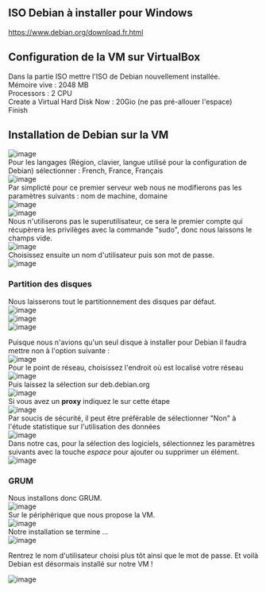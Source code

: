 ## ISO Debian à installer pour Windows
https://www.debian.org/download.fr.html

## Configuration de la VM sur VirtualBox
Dans la partie ISO mettre l'ISO de Debian nouvellement installée.  
Mémoire vive : 2048 MB  
Processors : 2 CPU  
Create a Virtual Hard Disk Now : 20Gio (ne pas pré-allouer l'espace)  
Finish

## Installation de Debian sur la VM

![image](https://github.com/user-attachments/assets/2801824a-b649-4c9d-a80a-e4fe2e358884)  
Pour les langages (Région, clavier, langue utilisé pour la configuration de Debian) sélectionner : French, France, Français  
![image](https://github.com/user-attachments/assets/592134ee-398b-46ca-b079-99592f6d52c9)  
Par simplicté pour ce premier serveur web nous ne modifierons pas les paramètres suivants : nom de machine, domaine  
![image](https://github.com/user-attachments/assets/1f09f8ad-745e-4f33-b22c-7a55cf2ba30c)  
![image](https://github.com/user-attachments/assets/e7443eec-dfe7-4e8b-baa7-17bec85c2fc8)  
Nous n'utiliserons pas le superutilisateur, ce sera le premier compte qui récupèrera les privilèges avec la commande "sudo", donc nous laissons le champs vide.  
![image](https://github.com/user-attachments/assets/9ac5ae62-f581-4da1-9ba6-5035146d9292)  
Choisissez ensuite un nom d'utilisateur puis son mot de passe.  
![image](https://github.com/user-attachments/assets/99ec60fa-e617-4c87-962b-3c1cc67263ff)  

### Partition des disques
Nous laisserons tout le partitionnement des disques par défaut.  
![image](https://github.com/user-attachments/assets/0eb01778-7f05-4902-893e-371f82244cb5)  
![image](https://github.com/user-attachments/assets/7e09fe86-5b9d-4bd7-b06f-1816fd14ca72)  
![image](https://github.com/user-attachments/assets/7d6ff798-8645-40e9-8d11-94a151941a63)  

Puisque nous n'avions qu'un seul disque à installer pour Debian il faudra mettre non à l'option suivante :  
![image](https://github.com/user-attachments/assets/071a8a51-65bc-463c-a5c6-389b5a19ea09)  
Pour le point de réseau, choisissez l'endroit où est localisé votre réseau  
![image](https://github.com/user-attachments/assets/274442a1-412c-4378-9d51-a9698adbed46)  
Puis laissez la sélection sur deb.debian.org  
![image](https://github.com/user-attachments/assets/2bbad3b8-5f20-467d-b323-dc39a0d7d625)  
Si vous avez un **proxy** indiquez le sur cette étape  
![image](https://github.com/user-attachments/assets/9c952a08-dcd1-48b4-8d51-2193735a22cb)  
Par soucis de sécurité, il peut être préférable de sélectionner "Non" à l'étude statistique sur l'utilisation des données  
![image](https://github.com/user-attachments/assets/486d020b-55e0-46da-8e05-1a4049c78b1c)  
Dans notre cas, pour la sélection des logiciels, sélectionnez les paramètres suivants avec la touche *espace* pour ajouter ou supprimer un élément.  
![image](https://github.com/user-attachments/assets/f153eb15-ebb3-4c0b-9861-33ba40f4947c)  


### GRUM
Nous installons donc GRUM.  
![image](https://github.com/user-attachments/assets/75c9896a-d63b-4a6e-a972-27669762bcfa)  
Sur le périphérique que nous propose la VM.  
![image](https://github.com/user-attachments/assets/0cd219b3-01ff-4a15-b773-bbfb50df52de)  
Notre installation se termine ...  
![image](https://github.com/user-attachments/assets/f0f38527-acf4-414d-9a73-507de2a5cbd0)  

Rentrez le nom d'utilisateur choisi plus tôt ainsi que le mot de passe.
Et voilà Debian est désormais installé sur notre VM !  

![image](https://github.com/user-attachments/assets/a9cbfecd-40de-4390-ae3e-751cee9ea35f)
